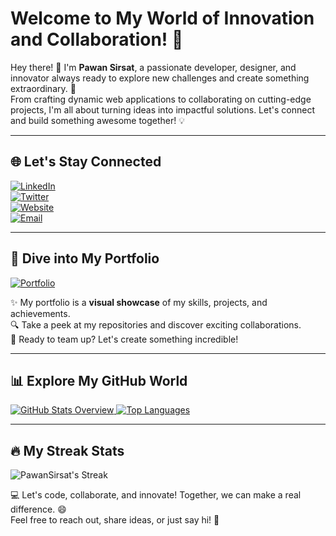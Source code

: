 # Welcome to My World of Innovation and Collaboration! 🌟  

Hey there! 👋 I'm **Pawan Sirsat**, a passionate developer, designer, and innovator always ready to explore new challenges and create something extraordinary. 🚀  
From crafting dynamic web applications to collaborating on cutting-edge projects, I'm all about turning ideas into impactful solutions. Let's connect and build something awesome together! 💡  

---

## 🌐 Let's Stay Connected  
[![LinkedIn](https://img.shields.io/badge/-LinkedIn-0077B5?style=for-the-badge&logo=LinkedIn&logoColor=white)](https://www.linkedin.com/in/pawan-sirsat-72a0ba174/)  
[![Twitter](https://img.shields.io/badge/-Twitter-1DA1F2?style=for-the-badge&logo=Twitter&logoColor=white)](https://twitter.com/sirsat_pawan)  
[![Website](https://img.shields.io/badge/-Website-FF5722?style=for-the-badge)](https://p1-sirsat.vercel.app/)  
[![Email](https://img.shields.io/badge/-Email-D14836?style=for-the-badge)](mailto:p1.sirsat1998@gmail.com)  

---

## 🎨 Dive into My Portfolio  
[![Portfolio](https://img.shields.io/badge/Portfolio-Visit-4CAF50?style=for-the-badge&logo=appveyor&logoColor=white)](https://p1-sirsat.vercel.app/)  

✨ My portfolio is a **visual showcase** of my skills, projects, and achievements.  
🔍 Take a peek at my repositories and discover exciting collaborations.  
🌟 Ready to team up? Let's create something incredible!  

---

## 📊 Explore My GitHub World  

<a href="https://github.com/PawanSirsat">
  <img src="https://github-readme-stats.vercel.app/api?username=PawanSirsat&show_icons=true&hide_border=true&theme=transparent" alt="GitHub Stats Overview" />
</a>  
<a href="https://github.com/PawanSirsat">
  <img src="https://github-readme-stats.vercel.app/api/top-langs/?username=PawanSirsat&layout=compact&theme=transparent" alt="Top Languages" />
</a>  

---

## 🔥 My Streak Stats  
![PawanSirsat's Streak](https://github-readme-streak-stats.herokuapp.com/?user=PawanSirsat&theme=vue-dark&hide_border=true)

💻 Let's code, collaborate, and innovate! Together, we can make a real difference. 😄  
Feel free to reach out, share ideas, or just say hi! 🚀  
